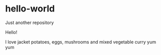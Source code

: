 # hello-world
Just another repository

Hello!

I love jacket potatoes, eggs, mushrooms and mixed vegetable curry yum yum 

